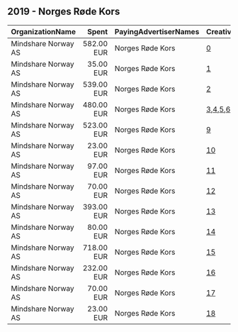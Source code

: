 ## 2019 - Norges Røde Kors 
|OrganizationName|Spent|PayingAdvertiserNames|CreativeUrls|Impressions|Genders|AgeBrackets|CountryCodes|BillingAddresses|CandidateBallotInformation|
|:---|---:|:---|:---|---:|:---|:---|:---|:---|:---|
|Mindshare Norway AS|582.00 EUR|Norges Røde Kors|[0](https://www.snap.com/political-ads/asset/70ede038267bc8e01cfeb556c8d209095be5b66f6519c452d490b625c535abf6?mediaType=mp4)|316,412||17-20|norway|"Kongens gate 6,Oslo,0153,NO"||
|Mindshare Norway AS|35.00 EUR|Norges Røde Kors|[1](https://www.snap.com/political-ads/asset/c17cc3050f93bd4d75df71f823e8a064c6f5b3b661ec5db0a98a911217be8d63?mediaType=mp4)|15,960||25+|norway|"Kongens gate 6,Oslo,0153,NO"||
|Mindshare Norway AS|539.00 EUR|Norges Røde Kors|[2](https://www.snap.com/political-ads/asset/dd4c08355b3b23247ac8fc993d9972dc0409ae12167a711db2f4d0c2afda8761?mediaType=mp4)|311,465||17-20|norway|"Kongens gate 6,Oslo,0153,NO"||
|Mindshare Norway AS|480.00 EUR|Norges Røde Kors|[3](https://www.snap.com/political-ads/asset/eae7891273d3b81327514920025df5c61658f03341bceff3b45d620900215162?mediaType=mp4),[4](https://www.snap.com/political-ads/asset/3a23521a33827159b70cb23c1a5b1f0866df610e05652c147fe1e3af3ce87622?mediaType=png),[5](https://www.snap.com/political-ads/asset/2a05a7b6277f8811fa4419375b529f0819a3e6a444501f149360b0caa58dc32a?mediaType=mp4),[6](https://www.snap.com/political-ads/asset/65e5d087a2057098de22bd2bad0632f366f9cb88b6e01c37baa7dd7a1fe32652?mediaType=png),[7](https://www.snap.com/political-ads/asset/e433ce58d4b1e332c56a2b09c12a5715dec0ee25baae65b2fb162ffd9d4209a4?mediaType=png),[8](https://www.snap.com/political-ads/asset/456b26d3af7e1af98f630b2032536147e61bbbe14edd6bf5ecc21b7d5209376b?mediaType=mp4)|1,349,502||20+|norway|"Kongens gate 6,Oslo,0153,NO"||
|Mindshare Norway AS|523.00 EUR|Norges Røde Kors|[9](https://www.snap.com/political-ads/asset/f385437bcf835fefa6b623c04b7b73ab9a0fd977705f46c47c0de86a493fb51a?mediaType=mp4)|282,902||17-20|norway|"Kongens gate 6,Oslo,0153,NO"||
|Mindshare Norway AS|23.00 EUR|Norges Røde Kors|[10](https://www.snap.com/political-ads/asset/d97a49121b4cc3e1efbe9f10d18235e333903d63a8ed745f4e1d9c7f8f76f029?mediaType=mp4)|13,063||17-20|norway|"Kongens gate 6,Oslo,0153,NO"||
|Mindshare Norway AS|97.00 EUR|Norges Røde Kors|[11](https://www.snap.com/political-ads/asset/dd4c08355b3b23247ac8fc993d9972dc0409ae12167a711db2f4d0c2afda8761?mediaType=mp4)|69,775||17-20|norway|"Kongens gate 6,Oslo,0153,NO"||
|Mindshare Norway AS|70.00 EUR|Norges Røde Kors|[12](https://www.snap.com/political-ads/asset/76ff2971b3dc9974927765757befb036585fca3846ee9a85072ba97a461c3ce1?mediaType=mp4)|46,180||17-20|norway|"Kongens gate 6,Oslo,0153,NO"||
|Mindshare Norway AS|393.00 EUR|Norges Røde Kors|[13](https://www.snap.com/political-ads/asset/1e46c530e7b6d6ed4d46e30db4a62456cdd83f3accfa3813202e75f7c6ebdf00?mediaType=mp4)|97,733||25+|norway|"Kongens gate 6,Oslo,0153,NO"||
|Mindshare Norway AS|80.00 EUR|Norges Røde Kors|[14](https://www.snap.com/political-ads/asset/0ff2779fdd6887a8df7afdd457a4b28eaba96c6af92eb7b1427b8a340b6c0f43?mediaType=mp4)|56,313||17-20|norway|"Kongens gate 6,Oslo,0153,NO"||
|Mindshare Norway AS|718.00 EUR|Norges Røde Kors|[15](https://www.snap.com/political-ads/asset/0ff2779fdd6887a8df7afdd457a4b28eaba96c6af92eb7b1427b8a340b6c0f43?mediaType=mp4)|359,315||17-20|norway|"Kongens gate 6,Oslo,0153,NO"||
|Mindshare Norway AS|232.00 EUR|Norges Røde Kors|[16](https://www.snap.com/political-ads/asset/e4d65bbdd9594f4a55e3169b7767f6b6974181f43f3d81c6e9bb8adaa0595bbd?mediaType=mp4)|64,146||25+|norway|"Kongens gate 6,Oslo,0153,NO"||
|Mindshare Norway AS|70.00 EUR|Norges Røde Kors|[17](https://www.snap.com/political-ads/asset/70ede038267bc8e01cfeb556c8d209095be5b66f6519c452d490b625c535abf6?mediaType=mp4)|50,127||17-20|norway|"Kongens gate 6,Oslo,0153,NO"||
|Mindshare Norway AS|23.00 EUR|Norges Røde Kors|[18](https://www.snap.com/political-ads/asset/095f9e081ebf2a27233de088a475a34b12811a3d34ee7636f40f10970c6b0a9c?mediaType=mp4)|13,175||17-20|norway|"Kongens gate 6,Oslo,0153,NO"||
